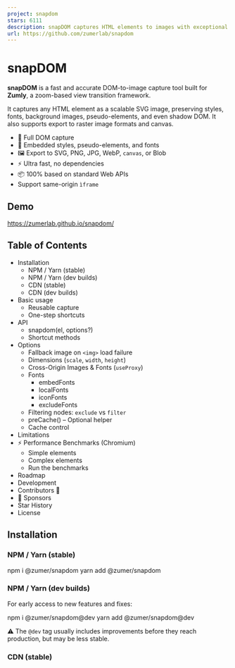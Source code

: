 ```yaml
---
project: snapdom
stars: 6111
description: snapDOM captures HTML elements to images with exceptional speed and accuracy.
url: https://github.com/zumerlab/snapdom
---
```


snapDOM
=======

**snapDOM** is a fast and accurate DOM-to-image capture tool built for **Zumly**, a zoom-based view transition framework.

It captures any HTML element as a scalable SVG image, preserving styles, fonts, background images, pseudo-elements, and even shadow DOM. It also supports export to raster image formats and canvas.

-   📸 Full DOM capture
-   🎨 Embedded styles, pseudo-elements, and fonts
-   🖼️ Export to SVG, PNG, JPG, WebP, `canvas`, or Blob
-   ⚡ Ultra fast, no dependencies
-   📦 100% based on standard Web APIs
-   Support same-origin `ìframe`

Demo
----

https://zumerlab.github.io/snapdom/

Table of Contents
-----------------

-   Installation
    -   NPM / Yarn (stable)
    -   NPM / Yarn (dev builds)
    -   CDN (stable)
    -   CDN (dev builds)
-   Basic usage
    -   Reusable capture
    -   One-step shortcuts
-   API
    -   snapdom(el, options?)
    -   Shortcut methods
-   Options
    -   Fallback image on `<img>` load failure
    -   Dimensions (`scale`, `width`, `height`)
    -   Cross-Origin Images & Fonts (`useProxy`)
    -   Fonts
        -   embedFonts
        -   localFonts
        -   iconFonts
        -   excludeFonts
    -   Filtering nodes: `exclude` vs `filter`
    -   preCache() – Optional helper
    -   Cache control
-   Limitations
-   ⚡ Performance Benchmarks (Chromium)
    -   Simple elements
    -   Complex elements
    -   Run the benchmarks
-   Roadmap
-   Development
-   Contributors 🙌
-   💖 Sponsors
-   Star History
-   License

Installation
------------

### NPM / Yarn (stable)

npm i @zumer/snapdom
yarn add @zumer/snapdom

### NPM / Yarn (dev builds)

For early access to new features and fixes:

npm i @zumer/snapdom@dev
yarn add @zumer/snapdom@dev

⚠️ The `@dev` tag usually includes improvements before they reach production, but may be less stable.

### CDN (stable)

<!-- Minified UMD build -->
<script src\="https://unpkg.com/@zumer/snapdom/dist/snapdom.min.js"\></script\>

<!-- ES Module build -->
<script type\="module"\>
  import { snapdom } from "https://unpkg.com/@zumer/snapdom/dist/snapdom.mjs";
</script\>

### CDN (dev builds)

<!-- Minified UMD build (dev) -->
<script src\="https://unpkg.com/@zumer/snapdom@dev/dist/snapdom.min.js"\></script\>

<!-- ES Module build (dev) -->
<script type\="module"\>
  import { snapdom } from "https://unpkg.com/@zumer/snapdom@dev/dist/snapdom.mjs";
</script\>

Basic usage
-----------

### Reusable capture

const el \= document.querySelector('#target');
const result \= await snapdom(el);

const img \= await result.toPng();
document.body.appendChild(img);

await result.download({ format: 'jpg', filename: 'my-capture' });

### One-step shortcuts

const el \= document.querySelector('#target');
const png \= await snapdom.toPng(el);
document.body.appendChild(png);

const blob \= await snapdom.toBlob(el);

API
---

### `snapdom(el, options?)`

Returns an object with reusable export methods:

{
  url: string;
  toRaw(): string;
  toImg(): Promise<HTMLImageElement\>;
  toCanvas(): Promise<HTMLCanvasElement\>;
  toBlob(options?): Promise<Blob\>;
  toPng(options?): Promise<HTMLImageElement\>;
  toJpg(options?): Promise<HTMLImageElement\>;
  toWebp(options?): Promise<HTMLImageElement\>;
  download(options?): Promise<void\>;
}

### Shortcut methods

Method

Description

`snapdom.toImg(el, options?)`

Returns an `HTMLImageElement`

`snapdom.toCanvas(el, options?)`

Returns a `Canvas`

`snapdom.toBlob(el, options?)`

Returns an SVG or raster `Blob`

`snapdom.toPng(el, options?)`

Returns a PNG image

`snapdom.toJpg(el, options?)`

Returns a JPG image

`snapdom.toWebp(el, options?)`

Returns a WebP image

`snapdom.download(el, options?)`

Triggers a download

Options
-------

> ✅ **Note:** Style compression is now always on internally. The `compress` option has been removed.

All capture methods accept an `options` object:

Option

Type

Default

Description

`fast`

boolean

`true`

Skips small idle delays for faster results

`embedFonts`

boolean

`false`

Inlines non-icon fonts (icon fonts always on)

`localFonts`

array

`[]`

Local fonts `{ family, src, weight?, style? }`

`iconFonts`

string|RegExp|Array

`[]`

Extra icon font matchers

`excludeFonts`

object

`{}`

Exclude font families/domains/subsets during embedding

`scale`

number

`1`

Output scale multiplier

`dpr`

number

`devicePixelRatio`

Device pixel ratio

`width`

number

\-

Output width

`height`

number

\-

Output height

`backgroundColor`

string

`"#fff"`

Fallback color for JPG/WebP

`quality`

number

`1`

Quality for JPG/WebP (0 to 1)

`useProxy`

string

`''`

Proxy base for CORS fallbacks

`type`

string

`svg`

Default Blob type (`svg`|`png`|`jpg`|`webp`)

`exclude`

string\[\]

\-

CSS selectors to exclude

`excludeMode`

string

'hide'

Controls how `exclude` works with nodes

`filter`

function

\-

Custom predicate `(el) => boolean`

`filterMode`

string

'hide'

Controls how `filter` works with nodes

`cache`

string

`"soft"`

Control internal caches: `disabled`, `soft`, `auto`, `full`

`placeholders`

boolean

`true`

Show placeholders for images and cross-origin iframes

`fallbackURL`

string | function

\-

Fallback image when an `<img>` fails. If a function is provided, it receives `{ width?, height?, src?, element }` and must return a URL (string or Promise). Useful for placeholder services (e.g. `https://placehold.co/{width}x{height}`)

### Fallback image on `<img>` load failure

Provide a default image for failed `<img>` loads. You can pass a fixed URL or a callback that receives measured dimensions and returns a URL (handy to generate dynamic placeholders).

// 1) Fixed URL fallback
await snapdom.toImg(element, {
  fallbackURL: '/images/fallback.png'
});

// 2) Dynamic placeholder via callback
await snapdom.toImg(element, {
  fallbackURL: ({ width: 300, height: 150 }) \=>
    \`https://placehold.co/${width}x${height}\`
});

// 3) With proxy (if your fallback host has no CORS)
await snapdom.toImg(element, {
  fallbackURL: ({ width \= 300, height \= 150 }) \=>
    \`https://dummyimage.com/${width}x${height}/cccccc/666.png&text=img\`,
  useProxy: 'https://proxy.corsfix.com/?'
});

Notes:

-   If the fallback image also fails to load, snapDOM replaces the `<img>` with a placeholder block preserving width/height.
-   Width/height used by the callback are gathered from the original element (dataset, style/attrs, etc.) when available.

### Dimensions (`scale`, `width`, `height`)

-   If `scale` is provided, it **takes precedence** over `width`/`height`.
-   If only `width` is provided, height scales proportionally (and vice versa).
-   Providing both `width` and `height` forces an exact size (may distort).

### Cross-Origin Images & Fonts (`useProxy`)

By default snapDOM tries `crossOrigin="anonymous"` (or `use-credentials` for same-origin). If an asset is CORS-blocked, you can set `useProxy` to a prefix URL that forwards the actual `src`:

await snapdom.toPng(el, {
  useProxy: 'https://proxy.corsfix.com/?' // Note: Any cors proxy could be used 'https://proxy.corsfix.com/?'
});

-   The proxy is only used as a **fallback**; same-origin and CORS-enabled assets skip it.

### Fonts

#### `embedFonts`

When `true`, snapDOM embeds **non-icon** `@font-face` rules detected as used within the captured subtree. Icon fonts (Font Awesome, Material Icons, etc.) are embedded **always**.

#### `localFonts`

If you serve fonts yourself or have data URLs, you can declare them here to avoid extra CSS discovery:

await snapdom.toPng(el, {
  embedFonts: true,
  localFonts: \[
    { family: 'Inter', src: '/fonts/Inter-Variable.woff2', weight: 400, style: 'normal' },
    { family: 'Inter', src: '/fonts/Inter-Italic.woff2', style: 'italic' }
  \]
});

#### `iconFonts`

Add custom icon families (names or regex matchers). Useful for private icon sets:

await snapdom.toPng(el, {
  iconFonts: \['MyIcons', /^(Remix|Feather) Icons?$/i\]
});

#### `excludeFonts`

Skip specific non-icon fonts to speed up capture or avoid unnecessary downloads.

await snapdom.toPng(el, {
  embedFonts: true,
  excludeFonts: {
    families: \['Noto Serif', 'SomeHeavyFont'\],     // skip by family name
    domains: \['fonts.gstatic.com', 'cdn.example'\], // skip by source host
    subsets: \['cyrillic-ext'\]                      // skip by unicode-range subset tag
  }
});

_Notes_

-   `excludeFonts` only applies to **non-icon** fonts. Icon fonts are always embedded.
-   Matching is case-insensitive for `families`. Hosts are matched by substring against the resolved URL.

### Filtering nodes: `exclude` vs `filter`

-   `exclude`: remove by **selector**.
-   `excludeMode`: `hide` applies `visibility:hidden` CSS rule on excluded nodes and the layout remains as the original. `remove` do not clone excluded nodes at all.
-   `filter`: advanced predicate per element (return `false` to drop).
-   `filterMode`: `hide` applies `visibility:hidden` CSS rule on filtered nodes and the layout remains as the original. `remove` do not clone filtered nodes at all.

**Example: filter out elements with `display:none`:**

/\*\*
 \* Example filter: skip elements with display:none
 \* @param {Element} el
 \* @returns {boolean} true = keep, false = exclude
 \*/
function filterHidden(el) {
  const cs \= window.getComputedStyle(el);
  if (cs.display \=== 'none') return false;
  return true;
}

await snapdom.toPng(document.body, { filter: filterHidden });

**Example with `exclude`:** remove banners or tooltips by selector

await snapdom.toPng(el, {
  exclude: \['.cookie-banner', '.tooltip', '\[data-test="debug"\]'\]
});

### `preCache()` – Optional helper

Preloads external resources to avoid first-capture stalls (helpful for big/complex trees).

import { preCache } from '@zumer/snapdom';

await preCache({
  root: document.body,
  embedFonts: true,
  localFonts: \[{ family: 'Inter', src: '/fonts/Inter.woff2', weight: 400 }\],
  useProxy: 'https://proxy.corsfix.com/?'
});

### Cache control

SnapDOM maintains internal caches for images, backgrounds, resources, styles, and fonts. You can control how they are cleared between captures using the `cache` option:

Mode

Description

`"disabled"`

No cache

`"soft"`

Clears session caches (`styleMap`, `nodeMap`, `styleCache`) _(default)_

`"auto"`

Minimal cleanup: only clears transient maps

`"full"`

Keeps all caches (nothing is cleared, maximum performance)

**Examples:**

// Use minimal but fast cache
await snapdom.toPng(el, { cache: 'auto' });

// Keep everything in memory between captures
await snapdom.toPng(el, { cache: 'full' });

// Force a full cleanup on every capture
await snapdom.toPng(el, { cache: 'disabled' });

Limitations
-----------

-   External images should be CORS-accessible (use `useProxy` option for handling CORS denied)
-   When WebP format is used on Safari, it will fallback to PNG rendering.
-   `@font-face` CSS rule is well supported, but if need to use JS `FontFace()`, see this workaround `#43`

Performance Benchmarks
----------------------

**Setup.** Vitest benchmarks on Chromium, repo tests. Hardware may affect results. Values are **average capture time (ms)** → lower is better.

### Simple elements

Scenario

SnapDOM current

SnapDOM v1.9.9

html2canvas

html-to-image

Small (200×100)

**0.5 ms**

0.8 ms

67.7 ms

3.1 ms

Modal (400×300)

**0.5 ms**

0.8 ms

75.5 ms

3.6 ms

Page View (1200×800)

**0.5 ms**

0.8 ms

114.2 ms

3.3 ms

Large Scroll (2000×1500)

**0.5 ms**

0.8 ms

186.3 ms

3.2 ms

Very Large (4000×2000)

**0.5 ms**

0.9 ms

425.9 ms

3.3 ms

* * *

### Complex elements

Scenario

SnapDOM current

SnapDOM v1.9.9

html2canvas

html-to-image

Small (200×100)

**1.6 ms**

3.3 ms

68.0 ms

14.3 ms

Modal (400×300)

**2.9 ms**

6.8 ms

87.5 ms

34.8 ms

Page View (1200×800)

**17.5 ms**

50.2 ms

178.0 ms

429.0 ms

Large Scroll (2000×1500)

**54.0 ms**

201.8 ms

735.2 ms

984.2 ms

Very Large (4000×2000)

**171.4 ms**

453.7 ms

1,800.4 ms

2,611.9 ms

### Run the benchmarks

git clone https://github.com/zumerlab/snapdom.git
cd snapdom
npm install
npm run test:benchmark

Roadmap
-------

Planned improvements for future versions of SnapDOM:

-   **Implement plugin system** SnapDOM will support external plugins to extend or override internal behavior (e.g. custom node transformers, exporters, or filters).
    
-   **Refactor to modular architecture** Internal logic will be split into smaller, focused modules to improve maintainability and code reuse.
    
-   **Decouple internal logic from global options** Functions will be redesigned to avoid relying directly on `options`. A centralized capture context will improve clarity, autonomy, and testability. See `next` branch
    
-   **Expose cache control** Users will be able to manually clear image and font caches or configure their own caching strategies.
    
-   **Auto font preloading** Required fonts will be automatically detected and preloaded before capture, reducing the need for manual `preCache()` calls.
    
-   **Document plugin development** A full guide will be provided for creating and registering custom SnapDOM plugins.
    
-   **Make export utilities tree-shakeable** Export functions like `toPng`, `toJpg`, `toBlob`, etc. will be restructured into independent modules to support tree shaking and minimal builds.
    

Have ideas or feature requests? Feel free to share suggestions or feedback in GitHub Discussions.

Development
-----------

To contribute or build snapDOM locally:

# Clone the repository
git clone https://github.com/zumerlab/snapdom.git
cd snapdom

# Switch to dev branch
git checkout dev

# Install dependencies
npm install

# Compile the library (ESM, CJS, and minified versions)
npm run compile

# Install playwright browsers (necessary for running tests)
npx playwright install

# Run tests
npm test

# Run Benchmarks
npm run test:benchmark

The main entry point is in `src/`, and output bundles are generated in the `dist/` folder.

For detailed contribution guidelines, please see CONTRIBUTING.

Contributors
------------

Sponsors
--------

Special thanks to @megaphonecolin for supporting this project!

If you'd like to support this project too, you can become a sponsor.

Star History
------------

License
-------

MIT © Zumerlab
